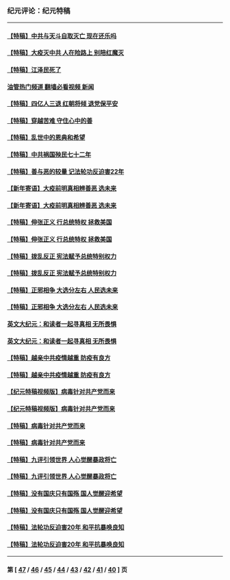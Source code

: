 ### 纪元评论：纪元特稿
---
#### [【特稿】中共与天斗自取灭亡 现在还乐吗](../../pages/nsc424/n13897482.md?03160330) 
#### [【特稿】大疫灭中共 人在险路上 别陪红魔灭](../../pages/nsc424/n13890697.md?03160330) 
#### [【特稿】江泽民死了](../../pages/nsc424/n13876300.md?03160330) 
#### [油管热门频道 翻墙必看视频 新闻](ok?03160330)
#### [【特稿】四亿人三退 红朝将倾 退党保平安](../../pages/nsc424/n13794378.md?03160330) 
#### [【特稿】穿越苦难 守住心中的善](../../pages/nsc424/n13784979.md?03160330) 
#### [【特稿】乱世中的恩典和希望](../../pages/nsc424/n13734687.md?03160330) 
#### [【特稿】中共祸国殃民七十二年](../../pages/nsc424/n13272607.md?03160330) 
#### [【特稿】善与恶的较量 记法轮功反迫害22年](../../pages/nsc424/n13086597.md?03160330) 
#### [【新年寄语】大疫前明真相辨善恶 选未来](../../pages/nsc424/n12660855.md?03160330) 
#### [【新年寄语】大疫前明真相辨善恶 选未来](../../pages/nsc424/n12660855.md?03160330) 
#### [【特稿】伸张正义 行总统特权 拯救美国](../../pages/nsc424/n12616806.md?03160330) 
#### [【特稿】伸张正义 行总统特权 拯救美国](../../pages/nsc424/n12616806.md?03160330) 
#### [【特稿】拨乱反正 宪法赋予总统特别权力](../../pages/nsc424/n12598306.md?03160330) 
#### [【特稿】拨乱反正 宪法赋予总统特别权力](../../pages/nsc424/n12598306.md?03160330) 
#### [【特稿】正邪相争 大选分左右 人民选未来](../../pages/nsc424/n12545208.md?03160330) 
#### [【特稿】正邪相争 大选分左右 人民选未来](../../pages/nsc424/n12545208.md?03160330) 
#### [英文大纪元：和读者一起寻真相 无所畏惧](../../pages/nsc424/n12542027.md?03160330) 
#### [英文大纪元：和读者一起寻真相 无所畏惧](../../pages/nsc424/n12542027.md?03160330) 
#### [【特稿】越亲中共疫情越重 防疫有良方](../../pages/nsc424/n12042989.md?03160330) 
#### [【特稿】越亲中共疫情越重 防疫有良方](../../pages/nsc424/n12042989.md?03160330) 
#### [【纪元特稿视频版】病毒针对共产党而来](../../pages/nsc424/n11977328.md?03160330) 
#### [【纪元特稿视频版】病毒针对共产党而来](../../pages/nsc424/n11977328.md?03160330) 
#### [【特稿】病毒针对共产党而来](../../pages/nsc424/n11928818.md?03160330) 
#### [【特稿】病毒针对共产党而来](../../pages/nsc424/n11928818.md?03160330) 
#### [【特稿】九评引领世界 人心觉醒暴政将亡](../../pages/nsc424/n11660496.md?03160330) 
#### [【特稿】九评引领世界 人心觉醒暴政将亡](../../pages/nsc424/n11660496.md?03160330) 
#### [【特稿】没有国庆只有国殇 国人觉醒迎希望](../../pages/nsc424/n11549354.md?03160330) 
#### [【特稿】没有国庆只有国殇 国人觉醒迎希望](../../pages/nsc424/n11549354.md?03160330) 
#### [【特稿】法轮功反迫害20年 和平抗暴唤良知](../../pages/nsc424/n11389135.md?03160330) 
#### [【特稿】法轮功反迫害20年 和平抗暴唤良知](../../pages/nsc424/n11389135.md?03160330) 

---
#### 第 [ [47](./47.md?03160330) / [46](./46.md?03160330) / [45](./45.md?03160330) / [44](./44.md?03160330) / [43](./43.md?03160330) / [42](./42.md?03160330) / [41](./41.md?03160330) / [40](./40.md?03160330) ] 页
